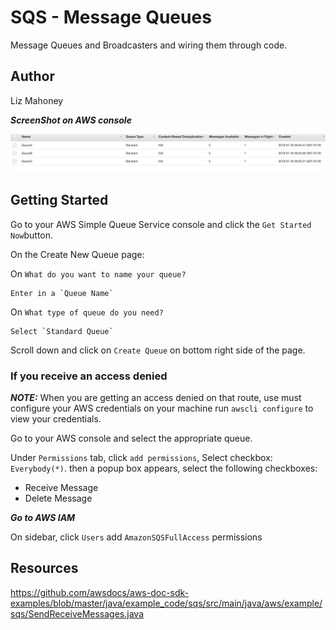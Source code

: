 # SQS - Message Queues
Message Queues and Broadcasters and wiring them through code.

## Author
Liz Mahoney

***ScreenShot on AWS console***

![queue screenshot](./src/main/resources/queueScreenshot.png)

## Getting Started

Go to your AWS Simple Queue Service console and click the `Get Started Now`button.

On the Create New Queue page:

On `What do you want to name your queue?`

	Enter in a `Queue Name`

On `What type of queue do you need?`

	Select `Standard Queue`

Scroll down and click on `Create Queue` on bottom right side of the page.

### If you receive an access denied

***NOTE:*** When you are getting an access denied on that route, use must configure your AWS credentials on  your machine run `awscli configure` to view your credentials. 

Go to your AWS console and select the appropriate queue.

Under `Permissions` tab, click `add permissions`,  Select checkbox: `Everybody(*)`. then a popup box appears, select the following checkboxes:

- Receive Message
- Delete Message


***Go to AWS IAM*** 

On sidebar, click `Users` add `AmazonSQSFullAccess` permissions


## Resources

https://github.com/awsdocs/aws-doc-sdk-examples/blob/master/java/example_code/sqs/src/main/java/aws/example/sqs/SendReceiveMessages.java



